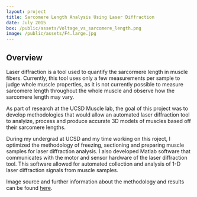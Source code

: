 ```yaml
---
layout: project
title: Sarcomere Length Analysis Using Laser Diffraction
date: July 2015
box: /public/assets/Voltage_vs_sarcomere_length.png
image: /public/assets/F4.large.jpg
---
```


## Overview
Laser diffraction is a tool used to quantify the sarcormere length in muscle fibers. Currently, this tool uses only a few measurements per sample to judge whole muscle properties, as it is not currently possible to measure sarcomere length throughout the whole muscle and observe how the sarcomere length may vary.

As part of research at the UCSD Muscle lab, the goal of this project was to develop methodologies that would allow an automated laser diffraction tool to analyize, process and produce accurate 3D models of muscles based off their sarcomere lengths.

During my undergrad at UCSD and my time working on this roject, I optimized the methodology of freezing, sectioning and preparing muscle samples for laser diffraction analysis. I also developed Matlab software that communicates with the motor and sensor hardware of the laser diffraction tool. This software allowed for automated collection and analysis of 1-D laser diffraction signals from muscle samples.

Image source and further information about the methodology and results can be found [here].

[here]:<http://jeb.biologists.org/content/219/10/1432>
